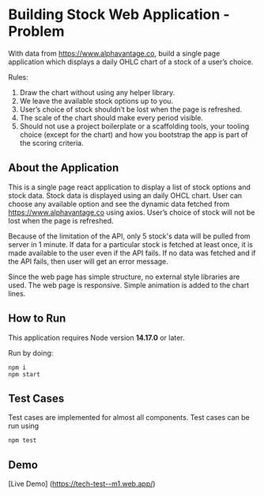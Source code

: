 # Building Stock Web Application - Problem

With data from https://www.alphavantage.co, build a single page application which displays a
daily OHLC chart of a stock of a user’s choice.

Rules:

1. Draw the chart without using any helper library.
2. We leave the available stock options up to you.
3. User’s choice of stock shouldn’t be lost when the page is refreshed.
4. The scale of the chart should make every period visible.
5. Should not use a project boilerplate or a scaffolding tools, your tooling choice (except for the
   chart) and how you bootstrap the app is part of the scoring criteria.

## About the Application

This is a single page react application to display a list of stock options and stock data. Stock data is displayed using an daily OHCL chart. User can choose any available option and see the dynamic data fetched from https://www.alphavantage.co using axios. User’s choice of stock will not be lost when the page is refreshed.

Because of the limitation of the API, only 5 stock's data will be pulled from server in 1 minute. If data for a particular stock is fetched at least once, it is made available to the user even if the API fails. If no data was fetched and if the API fails, then user will get an error message.

Since the web page has simple structure, no external style libraries are used. The web page is responsive. Simple animation is added to the chart lines.

## How to Run

This application requires Node version **14.17.0** or later.

Run by doing:

```
npm i
npm start
```

## Test Cases

Test cases are implemented for almost all components. Test cases can be run using

```
npm test
```
## Demo

[Live Demo] (https://tech-test--m1.web.app/)
